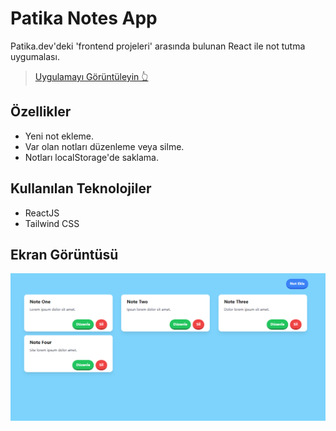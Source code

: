 # Patika Notes App

Patika.dev'deki 'frontend projeleri' arasında bulunan React ile not tutma uygumalası.

> [Uygulamayı Görüntüleyin 👆](https://patika-notes.netlify.app/)

## Özellikler
* Yeni not ekleme.
* Var olan notları düzenleme veya silme.
* Notları localStorage'de saklama.

## Kullanılan Teknolojiler
* ReactJS
* Tailwind CSS

## Ekran Görüntüsü
![patika notes](https://github.com/sametkoyuncu/react-notes-patika/blob/master/public/screenshot.png?raw=true)
